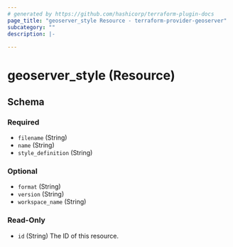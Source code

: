 ```yaml
---
# generated by https://github.com/hashicorp/terraform-plugin-docs
page_title: "geoserver_style Resource - terraform-provider-geoserver"
subcategory: ""
description: |-
  
---
```


# geoserver_style (Resource)





<!-- schema generated by tfplugindocs -->
## Schema

### Required

- `filename` (String)
- `name` (String)
- `style_definition` (String)

### Optional

- `format` (String)
- `version` (String)
- `workspace_name` (String)

### Read-Only

- `id` (String) The ID of this resource.


